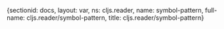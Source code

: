 {sectionid: docs, layout: var, ns: cljs.reader, name: symbol-pattern, full-name: cljs.reader/symbol-pattern,
  title: cljs.reader/symbol-pattern}
